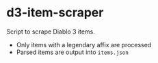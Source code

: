 # d3-item-scraper
Script to scrape Diablo 3 items.

- Only items with a legendary affix are processed
- Parsed items are output into `items.json`
